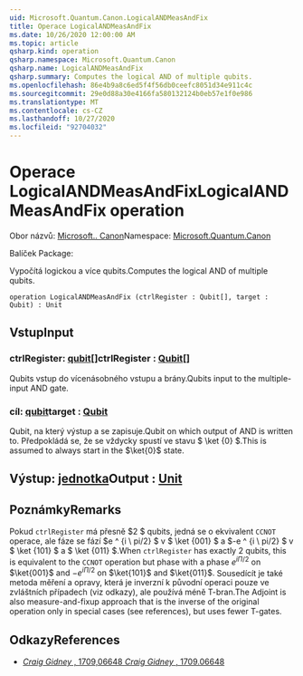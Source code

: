 ```yaml
---
uid: Microsoft.Quantum.Canon.LogicalANDMeasAndFix
title: Operace LogicalANDMeasAndFix
ms.date: 10/26/2020 12:00:00 AM
ms.topic: article
qsharp.kind: operation
qsharp.namespace: Microsoft.Quantum.Canon
qsharp.name: LogicalANDMeasAndFix
qsharp.summary: Computes the logical AND of multiple qubits.
ms.openlocfilehash: 86e4b9a8c6ed5f4f56db0ceefc8051d34e911c4c
ms.sourcegitcommit: 29e0d88a30e4166fa580132124b0eb57e1f0e986
ms.translationtype: MT
ms.contentlocale: cs-CZ
ms.lasthandoff: 10/27/2020
ms.locfileid: "92704032"
---
```

# <a name="logicalandmeasandfix-operation"></a><span data-ttu-id="573df-102">Operace LogicalANDMeasAndFix</span><span class="sxs-lookup"><span data-stu-id="573df-102">LogicalANDMeasAndFix operation</span></span>

<span data-ttu-id="573df-103">Obor názvů: [Microsoft.. Canon](xref:Microsoft.Quantum.Canon)</span><span class="sxs-lookup"><span data-stu-id="573df-103">Namespace: [Microsoft.Quantum.Canon](xref:Microsoft.Quantum.Canon)</span></span>

<span data-ttu-id="573df-104">Balíček [](https://nuget.org/packages/)</span><span class="sxs-lookup"><span data-stu-id="573df-104">Package: [](https://nuget.org/packages/)</span></span>


<span data-ttu-id="573df-105">Vypočítá logickou a více qubits.</span><span class="sxs-lookup"><span data-stu-id="573df-105">Computes the logical AND of multiple qubits.</span></span>

```qsharp
operation LogicalANDMeasAndFix (ctrlRegister : Qubit[], target : Qubit) : Unit
```


## <a name="input"></a><span data-ttu-id="573df-106">Vstup</span><span class="sxs-lookup"><span data-stu-id="573df-106">Input</span></span>

### <a name="ctrlregister--qubit"></a><span data-ttu-id="573df-107">ctrlRegister: [qubit](xref:microsoft.quantum.lang-ref.qubit)[]</span><span class="sxs-lookup"><span data-stu-id="573df-107">ctrlRegister : [Qubit](xref:microsoft.quantum.lang-ref.qubit)[]</span></span>

<span data-ttu-id="573df-108">Qubits vstup do vícenásobného vstupu a brány.</span><span class="sxs-lookup"><span data-stu-id="573df-108">Qubits input to the multiple-input AND gate.</span></span>


### <a name="target--qubit"></a><span data-ttu-id="573df-109">cíl: [qubit](xref:microsoft.quantum.lang-ref.qubit)</span><span class="sxs-lookup"><span data-stu-id="573df-109">target : [Qubit](xref:microsoft.quantum.lang-ref.qubit)</span></span>

<span data-ttu-id="573df-110">Qubit, na který výstup a se zapisuje.</span><span class="sxs-lookup"><span data-stu-id="573df-110">Qubit on which output of AND is written to.</span></span> <span data-ttu-id="573df-111">Předpokládá se, že se vždycky spustí ve stavu $ \ket {0} $.</span><span class="sxs-lookup"><span data-stu-id="573df-111">This is assumed to always start in the $\ket{0}$ state.</span></span>



## <a name="output--unit"></a><span data-ttu-id="573df-112">Výstup: [jednotka](xref:microsoft.quantum.lang-ref.unit)</span><span class="sxs-lookup"><span data-stu-id="573df-112">Output : [Unit](xref:microsoft.quantum.lang-ref.unit)</span></span>



## <a name="remarks"></a><span data-ttu-id="573df-113">Poznámky</span><span class="sxs-lookup"><span data-stu-id="573df-113">Remarks</span></span>

<span data-ttu-id="573df-114">Pokud `ctrlRegister` má přesně $2 $ qubits, jedná se o ekvivalent `CCNOT` operace, ale fáze se fází $e ^ {i \ pi/2} $ v $ \ket {001} $ a $-e ^ {i \ pi/2} $ v $ \ket {101} $ a $ \ket {011} $.</span><span class="sxs-lookup"><span data-stu-id="573df-114">When `ctrlRegister` has exactly $2$ qubits, this is equivalent to the `CCNOT` operation but phase with a phase $e^{i\Pi/2}$ on $\ket{001}$ and $-e^{i\Pi/2}$ on $\ket{101}$ and $\ket{011}$.</span></span>
<span data-ttu-id="573df-115">Sousedícít je také metoda měření a opravy, která je inverzní k původní operaci pouze ve zvláštních případech (viz odkazy), ale používá méně T-bran.</span><span class="sxs-lookup"><span data-stu-id="573df-115">The Adjoint is also measure-and-fixup approach that is the inverse of the original operation only in special cases (see references), but uses fewer T-gates.</span></span>

## <a name="references"></a><span data-ttu-id="573df-116">Odkazy</span><span class="sxs-lookup"><span data-stu-id="573df-116">References</span></span>

- [<span data-ttu-id="573df-117">*Craig Gidney* , 1709,06648</span><span class="sxs-lookup"><span data-stu-id="573df-117"> *Craig Gidney* , 1709.06648</span></span>](https://arxiv.org/abs/1709.06648)